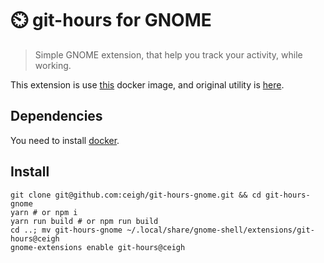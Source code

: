 # ⏲️ git-hours for GNOME

> Simple GNOME extension, that help you 
> track your activity, while working.

This extension is use
[this](https://github.com/linuxjuggler/git-hours)
docker image, and original utility is
[here](https://github.com/kimmobrunfeldt/git-hours).


## Dependencies
You need to install [docker](https://hub.docker.com/search?q=&type=edition&offering=community&operating_system=linux).


## Install

```shell
git clone git@github.com:ceigh/git-hours-gnome.git && cd git-hours-gnome
yarn # or npm i
yarn run build # or npm run build
cd ..; mv git-hours-gnome ~/.local/share/gnome-shell/extensions/git-hours@ceigh
gnome-extensions enable git-hours@ceigh
```
